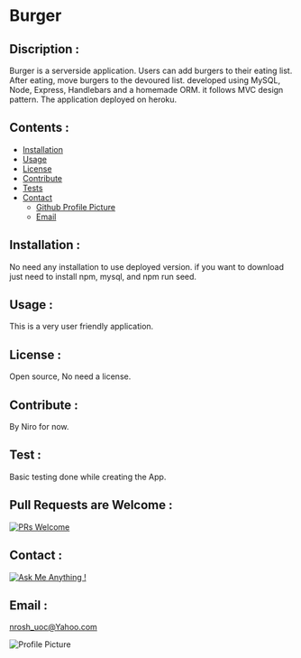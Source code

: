 # Burger

 

## Discription :

Burger is a serverside application. Users can add burgers to their eating list. After eating, move burgers to the devoured list. developed using MySQL, Node, Express, Handlebars and a homemade ORM. it follows MVC design pattern. The application deployed on heroku. 

## Contents : 

* [Installation](#installation)
* [Usage](#usage)
* [License](#license)
* [Contribute](#contributions)
* [Tests](#tests)
* [Contact](#Contact)
    *   [Github Profile Picture](#githubprofile)
    *   [Email](#email)

## Installation :

No need any installation to use deployed version. if you want to download just need to install npm, mysql, and npm run seed.

## Usage : 

This is a very user friendly application. 

## License :

Open source, No need a license. 

## Contribute : 

By Niro for now.

## Test : 

Basic testing done while creating the App.

## Pull Requests are Welcome : 

[![PRs Welcome](https://img.shields.io/badge/PRs-welcome-brightgreen.svg?style=flat-square)](:https://github.com/niroshanwitharana/Burger)

## Contact :

[![Ask Me Anything !](https://img.shields.io/badge/Ask%20me-anything-1abc9c.svg)](https://GitHub.com"/niro)

## Email :

nrosh_uoc@Yahoo.com

![Profile Picture](https://avatars3.githubusercontent.com/u/43881595?v=4)

